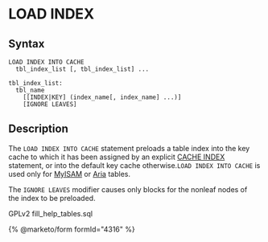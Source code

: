 # LOAD INDEX

## Syntax

```
LOAD INDEX INTO CACHE
  tbl_index_list [, tbl_index_list] ...

tbl_index_list:
  tbl_name
    [[INDEX|KEY] (index_name[, index_name] ...)]
    [IGNORE LEAVES]
```

## Description

The `LOAD INDEX INTO CACHE` statement preloads a table index into the key\
cache to which it has been assigned by an explicit [CACHE INDEX](../../../administrative-sql-statements/cache-index.md)\
statement, or into the default key cache otherwise.`LOAD INDEX INTO CACHE` is used only for [MyISAM](../../../../../server-usage/storage-engines/myisam-storage-engine/) or [Aria](../../../../../server-usage/storage-engines/aria/) tables.

The `IGNORE LEAVES` modifier causes only blocks for the nonleaf nodes of\
the index to be preloaded.

GPLv2 fill\_help\_tables.sql

{% @marketo/form formId="4316" %}
